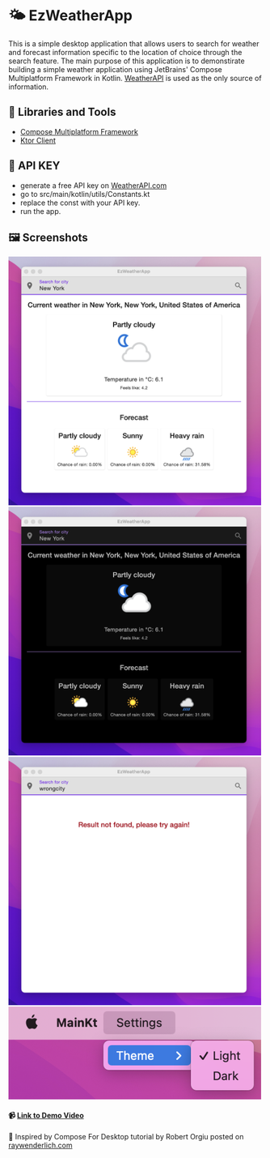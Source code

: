 # 🌤️ EzWeatherApp

This is a simple desktop application that allows users to search for weather and forecast information specific to the location of choice through the search feature. The main purpose of this application is to demonstirate building a simple weather application using JetBrains' Compose Multiplatform Framework in Kotlin. [WeatherAPI](https://www.weatherapi.com/) is used as the only source of information. 

## 🧰 Libraries and Tools
* [Compose Multiplatform Framework](https://www.jetbrains.com/lp/compose-mpp/)
* [Ktor Client](https://ktor.io/docs/client.html)

## 🔐 API KEY
- generate a free API key on [WeatherAPI.com](https://www.weatherapi.com/)
- go to src/main/kotlin/utils/Constants.kt
- replace the const with your API key.
- run the app.

## 🖼️ Screenshots

<img src="/Screen%20Shot%201.png" width="500"> <img src="/Screen%20Shot%202.png" width="500">
<img src="/Screen%20Shot%203.png" width="500"> <img src="/Screen%20Shot%204.png" width="500">

#### 📹 [Link to Demo Video](https://www.dropbox.com/s/mq0wyd3rse63ps6/EzWeatherAppDemoVideo.mov?dl=0)

👏 Inspired by Compose For Desktop tutorial by Robert Orgiu posted on [raywenderlich.com](https://www.raywenderlich.com/)
